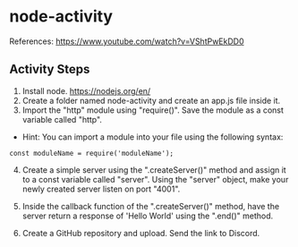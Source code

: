 # node-activity

References: https://www.youtube.com/watch?v=VShtPwEkDD0

## Activity Steps

1. Install node. https://nodejs.org/en/
2. Create a folder named node-activity and create an app.js file inside it.
3. Import the "http" module using "require()". Save the module as a const variable called "http".

- Hint: You can import a module into your file using the following syntax:

```
const moduleName = require('moduleName');
```

4. Create a simple server using the ".createServer()" method and assign it to a const variable called "server". Using the "server" object, make your newly created server listen on port "4001".

5. Inside the callback function of the ".createServer()" method, have the server return a response of 'Hello World' using the ".end()" method.

6. Create a GitHub repository and upload. Send the link to Discord.
